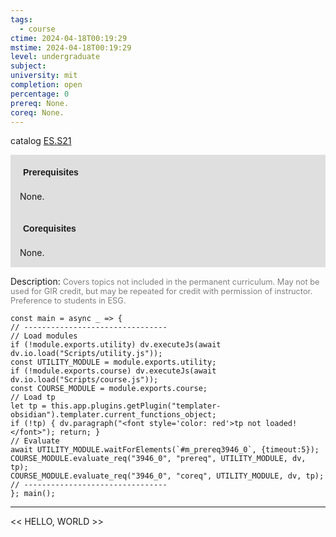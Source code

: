 ```yaml
---
tags:
  - course
ctime: 2024-04-18T00:19:29
mstime: 2024-04-18T00:19:29
level: undergraduate
subject: 
university: mit
completion: open
percentage: 0
prereq: None.
coreq: None.
---
```


catalog [ES.S21](http://student.mit.edu/catalog/mESa.html#ES.S21)

<span style="display: block; padding: 15px; background-color: rgb(100, 100, 100, 0.2);"><font id="m_prereq3946_0" style="display: block; font-family: Arial, sans-serif; font-weight: bold; padding: 5px">Prerequisites</font><br><span id="prereq3946_0">None.</span></span>
<span style="display: block; padding: 15px; background-color: rgb(100, 100, 100, 0.2);"><font id="m_coreq3946_0" style="display: block; font-family: Arial, sans-serif; font-weight: bold; padding: 5px">Corequisites</font><br><span id="coreq3946_0">None.</span></span>

<font style="">Description:</font>
<font style="color: grey; font-size: 0.8rem;">Covers topics not included in the permanent curriculum. May not be used for GIR credit, but may be repeated for credit with permission of instructor. Preference to students in ESG.</font>

```dataviewjs
const main = async _ => {
// --------------------------------
// Load modules
if (!module.exports.utility) dv.executeJs(await dv.io.load("Scripts/utility.js"));
const UTILITY_MODULE = module.exports.utility;
if (!module.exports.course) dv.executeJs(await dv.io.load("Scripts/course.js"));
const COURSE_MODULE = module.exports.course;
// Load tp
let tp = this.app.plugins.getPlugin("templater-obsidian").templater.current_functions_object;
if (!tp) { dv.paragraph("<font style='color: red'>tp not loaded!</font>"); return; }
// Evaluate
await UTILITY_MODULE.waitForElements(`#m_prereq3946_0`, {timeout:5});
COURSE_MODULE.evaluate_req("3946_0", "prereq", UTILITY_MODULE, dv, tp);
COURSE_MODULE.evaluate_req("3946_0", "coreq", UTILITY_MODULE, dv, tp);
// --------------------------------
}; main();
```

---

<< HELLO, WORLD >>
